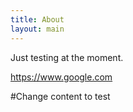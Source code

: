 ```yaml
---
title: About
layout: main
---
```


Just testing at the moment.

https://www.google.com

#Change content to test
